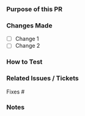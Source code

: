 ### Purpose of this PR

<!-- Briefly explain what this PR does and why it is needed -->

### Changes Made

- [ ] Change 1
- [ ] Change 2

### How to Test

<!-- Steps to verify this PR works as intended -->

### Related Issues / Tickets

Fixes #

### Notes

<!-- Any extra information for the reviewer -->


